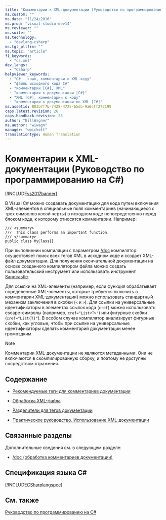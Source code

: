 ```yaml
---
title: "Комментарии к XML-документации (Руководство по программированию на C#) | Microsoft Docs"
ms.custom: ""
ms.date: "11/24/2016"
ms.prod: "visual-studio-dev14"
ms.reviewer: ""
ms.suite: ""
ms.technology: 
  - "devlang-csharp"
ms.tgt_pltfrm: ""
ms.topic: "article"
f1_keywords: 
  - "cs.xml"
dev_langs: 
  - "CSharp"
helpviewer_keywords: 
  - "C# - язык, комментарии к XML-коду"
  - "файлы исходного кода C#"
  - "комментарии [C#], XML"
  - "комментарии к документации [C#]"
  - "XML [C#], комментарии к коду"
  - "комментарии к документации по XML [C#]"
ms.assetid: 803b7f7b-7428-4725-b5db-9a6cff273199
caps.latest.revision: 26
caps.handback.revision: 26
author: "BillWagner"
ms.author: "wiwagn"
manager: "wpickett"
translationtype: Human Translation
---
```

# Комментарии к XML-документации (Руководство по программированию на C#)
[!INCLUDE[vs2017banner](../../../csharp/includes/vs2017banner.md)]

В Visual C\# можно создавать документацию для кода путем включения XML\-элементов в специальные поля комментариев \(начинающиеся с трех символов косой черты\) в исходном коде непосредственно перед блоком кода, к которому относятся комментарии. Например:  
  
```  
/// <summary>  
///  This class performs an important function.  
/// </summary>  
public class MyClass{}  
```  
  
 При выполнении компиляции с параметром [\/doc](../../../csharp/language-reference/compiler-options/doc-compiler-option.md) компилятор осуществляет поиск всех тегов XML в исходном коде и создает XML\-файл документации.  Для получения окончательной документации на основе созданного компилятором файла можно создать пользовательский инструмент или использовать инструмент [Sandcastle](http://go.microsoft.com/fwlink/?LinkId=124061).  
  
 Для ссылки на XML\-элементы \(например, если функция обрабатывает определенные XML\-элементы, которые требуется включить в комментарии XML\-документации\) можно использовать стандартный механизм заключения в скобки \(`<` и `>`\).  Для ссылки на универсальные идентификаторы в элементах ссылок кода \(`cref`\) можно использовать escape\-символы \(например, `cref="List<T>"`\) или фигурные скобки \(`cref="List{T}"`\).  В особом случае компилятор анализирует фигурные скобки, как угловые, чтобы при ссылке на универсальные идентификаторы сделать комментарий документации менее громоздким.  
  
> [!NOTE]
>  Комментарии XML\-документации не являются метаданными. Они не включаются в скомпилированную сборку, и поэтому не доступны посредством отражения.  
  
## Содержание  
  
-   [Рекомендуемые теги для комментариев документации](../../../csharp/programming-guide/xmldoc/recommended-tags-for-documentation-comments.md)  
  
-   [Обработка XML\-файла](../../../csharp/programming-guide/xmldoc/processing-the-xml-file.md)  
  
-   [Разделители для тегов документации](../../../csharp/programming-guide/xmldoc/delimiters-for-documentation-tags.md)  
  
-   [Практическое руководство. Использование XML\-документации](../../../csharp/programming-guide/xmldoc/how-to-use-the-xml-documentation-features.md)  
  
## Связанные разделы  
 Дополнительные сведения см. в следующем разделе:  
  
-   [\/doc \(обработка комментариев документации\)](../../../csharp/language-reference/compiler-options/doc-compiler-option.md)  
  
## Спецификация языка C\#  
 [!INCLUDE[CSharplangspec](../../../csharp/language-reference/keywords/includes/csharplangspec_md.md)]  
  
## См. также  
 [Руководство по программированию на C\#](../../../csharp/programming-guide/index.md)